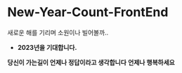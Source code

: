 # New-Year-Count-FrontEnd
새로운 해를 기리며 소원이나 빌어볼까..

<ul>
  <li><b>2023년을 기대합니다.</b></li>
</ul>

**당신이 가는길이 언제나 정답이라고 생각합니다**
**언제나 행복하세요**
